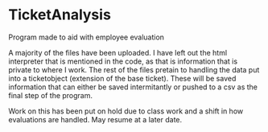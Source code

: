 # TicketAnalysis
Program made to aid with employee evaluation

A majority of the files have been uploaded. I have left out the html interpreter that is mentioned in the code, as that is information that is private to where I work.
The rest of the files pretain to handling the data put into a ticketobject (extension of the base ticket). These will be saved information that can either be saved intermitantly or pushed to a csv as the final step of the program.

Work on this has been put on hold due to class work and a shift in how evaluations are handled. May resume at a later date.
